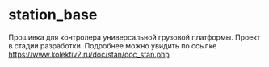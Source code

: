 # station_base
Прошивка для контролера универсальной грузовой платформы.
Проект в стадии разработки.
Подробнее можно увидить по ссылке https://www.kolektiv2.ru/doc/stan/doc_stan.php
